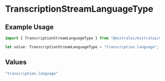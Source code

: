 # TranscriptionStreamLanguageType

## Example Usage

```typescript
import { TranscriptionStreamLanguageType } from "@mistralai/mistralai/models/components";

let value: TranscriptionStreamLanguageType = "transcription.language";
```

## Values

```typescript
"transcription.language"
```